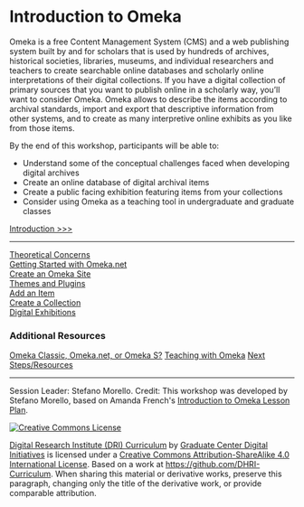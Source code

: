 # Introduction to Omeka

Omeka is a free Content Management System (CMS) and a web publishing system built by and for scholars that is used by hundreds of archives, historical societies, libraries, museums, and individual researchers and teachers to create searchable online databases and scholarly online interpretations of their digital collections. If you have a digital collection of primary sources that you want to publish online in a scholarly way, you’ll want to consider Omeka.
Omeka allows to describe the items according to archival standards, import and export that descriptive information from other systems, and to create as many interpretive online exhibits as you like from those items.


By the end of this workshop, participants will be able to:

- Understand some of the conceptual challenges faced when developing digital archives 
- Create an online database of digital archival items
- Create a public facing exhibition featuring items from your collections
- Consider using Omeka as a teaching tool in undergraduate and graduate classes 

[Introduction >>>](sections/intro.md)  

-----

[Theoretical Concerns](sections/theoreticalconcerns.md)   
[Getting Started with Omeka.net](sections/omekainstall.md)  
[Create an Omeka Site](sections/createasite.md)  
[Themes and Plugins](sections/themesplugins.md)    
[Add an Item](sections/addanitem.md)   
[Create a Collection](sections/collections.md)   
[Digital Exhibitions](sections/digitalexhibitions.md)  

### Additional Resources

[Omeka Classic, Omeka.net, or Omeka S?](sections/whichomeka.md)
[Teaching with Omeka](sections/teaching.md)
[Next Steps/Resources](sections/next.md)    

-----

Session Leader: Stefano Morello.
Credit: This workshop was developed by Stefano Morello, based on Amanda French's [Introduction to Omeka Lesson Plan](http://amandafrench.net/2013/11/12/introduction-to-omeka-lesson-plan/).

[![Creative Commons License](https://i.creativecommons.org/l/by-sa/4.0/88x31.png)](http://creativecommons.org/licenses/by-sa/4.0/)

[Digital Research Institute (DRI) Curriculum](http://purl.org/dc/terms/) by [Graduate Center Digital Initiatives](https://gcdi.commons.gc.cuny.edu/) is licensed under a [Creative Commons Attribution-ShareAlike 4.0 International License](http://creativecommons.org/licenses/by-sa/4.0/). Based on a work at <https://github.com/DHRI-Curriculum>. When sharing this material or derivative works, preserve this paragraph, changing only the title of the derivative work, or provide comparable attribution.
